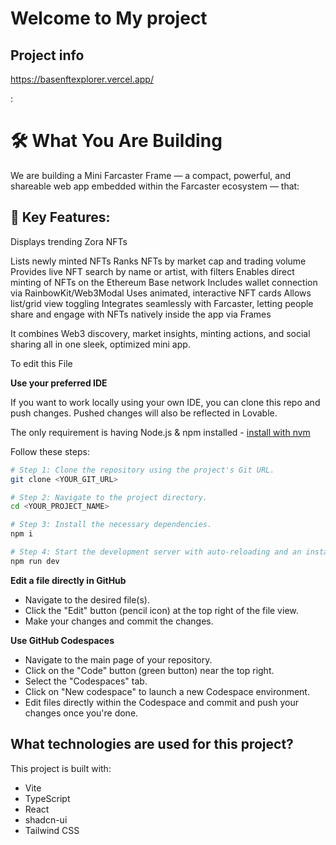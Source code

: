 # Welcome to My project

## Project info

https://basenftexplorer.vercel.app/

:

# 🛠️ What You Are Building <br>
We are building a Mini Farcaster Frame — a compact, powerful, and shareable web app embedded within the Farcaster ecosystem — that:

## 🎯 Key Features:
Displays trending Zora NFTs

Lists newly minted NFTs
Ranks NFTs by market cap and trading volume
Provides live NFT search by name or artist, with filters
Enables direct minting of NFTs on the Ethereum Base network
Includes wallet connection via RainbowKit/Web3Modal
Uses animated, interactive NFT cards
Allows list/grid view toggling
Integrates seamlessly with Farcaster, letting people share and engage with NFTs natively inside the app via Frames

It combines Web3 discovery, market insights, minting actions, and social sharing all in one sleek, optimized mini app.

To edit this File

**Use your preferred IDE**

If you want to work locally using your own IDE, you can clone this repo and push changes. Pushed changes will also be reflected in Lovable.

The only requirement is having Node.js & npm installed - [install with nvm](https://github.com/nvm-sh/nvm#installing-and-updating)

Follow these steps:

```sh
# Step 1: Clone the repository using the project's Git URL.
git clone <YOUR_GIT_URL>

# Step 2: Navigate to the project directory.
cd <YOUR_PROJECT_NAME>

# Step 3: Install the necessary dependencies.
npm i

# Step 4: Start the development server with auto-reloading and an instant preview.
npm run dev
```

**Edit a file directly in GitHub**

- Navigate to the desired file(s).
- Click the "Edit" button (pencil icon) at the top right of the file view.
- Make your changes and commit the changes.

**Use GitHub Codespaces**

- Navigate to the main page of your repository.
- Click on the "Code" button (green button) near the top right.
- Select the "Codespaces" tab.
- Click on "New codespace" to launch a new Codespace environment.
- Edit files directly within the Codespace and commit and push your changes once you're done.

## What technologies are used for this project?

This project is built with:

- Vite
- TypeScript
- React
- shadcn-ui
- Tailwind CSS
